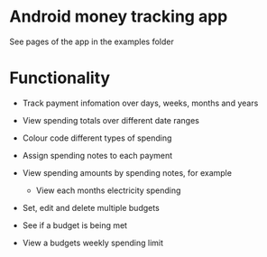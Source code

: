 # Android money tracking app

See pages of the app in the examples folder

# Functionality
* Track payment infomation over days, weeks, months and years
* View spending totals over different date ranges
* Colour code different types of spending
* Assign spending notes to each payment
* View spending amounts by spending notes, for example
  - View each months electricity spending

* Set, edit and delete multiple budgets
* See if a budget is being met
* View a budgets weekly spending limit

